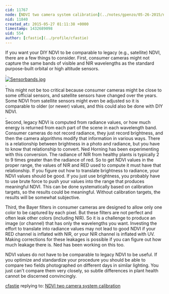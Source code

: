 ```yaml
---
cid: 11767
node: [NDVI two camera system calibration](../notes/gpenzo/05-26-2015/ndvi-two-camera-system-calibration)
nid: 11840
created_at: 2015-05-27 01:11:38 +0000
timestamp: 1432689098
uid: 554
author: [cfastie](../profile/cfastie)
---
```


If you want your DIY NDVI to be comparable to legacy (e.g., satellite) NDVI, there are a few things to consider. First, consumer cameras might not capture the same bands of visible and NIR wavelengths as the standard purpose-built orbital or high altitude sensors.  
.  
[![Sensorbands.jpg](https://i.publiclab.org/system/images/photos/000/000/326/medium/Sensorbands.jpg)](https://i.publiclab.org/system/images/photos/000/000/326/original/Sensorbands.jpg)  
.  
This might not be too critical because consumer cameras might be close to some official sensors, and satellite sensors have changed over the years. Some NDVI from satellite sensors might even be adjusted so it is comparable to older (or newer) values, and this could also be done with DIY NDVI.  
.  
Second, legacy NDVI is computed from radiance values, or how much energy is returned from each part of the scene in each wavelength band. Consumer cameras do not record radiance, they just record brightness, and then the camera algorithms modify that information in various ways. There is a relationship between brightness in a photo and radiance, but you have to know that relationship to convert. Ned Horning has been experimenting with this conversion. The radiance of NIR from healthy plants is typically 2 to 9 times greater than the radiance of red. So to get NDVI values in the proper range, the values of NIR and RED used to compute it must have that relationship. If you figure out how to translate brightness to radiance, your NDVI values should be good. If you just use brightness, you probably have to use brute force to push your values into the range that produces meaningful NDVI. This can be done systematically based on calibration targets, so the results could be meaningful. Without calibration targets, the results will be somewhat subjective.

Third, the Bayer filters in consumer cameras are designed to allow only one color to be captured by each pixel. But these filters are not perfect and often leak other colors (including NIR). So it is a challenge to produce an image (or channel) that has only the wavelengths you want. Investing the effort to translate into radiance values may not lead to good NDVI if your RED channel is inflated with NIR, or your NIR channel is inflated with UV. Making corrections for these leakages is possible if you can figure out how much leakage there is. Ned has been working on this too.

NDVI values do not have to be comparable to legacy NDVI to be useful. If you optimize and standardize your procedure you should be able to compare two fields photographed on different days in similar lighting. You just can't compare them very closely, so subtle differences in plant health cannot be discerned convincingly. 

[cfastie](../profile/cfastie) replying to: [NDVI two camera system calibration](../notes/gpenzo/05-26-2015/ndvi-two-camera-system-calibration)

